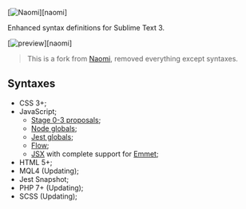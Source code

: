 [![Naomi](art/logo.png)][naomi]

Enhanced syntax definitions for Sublime Text 3.

[![preview](art/main-preview.png)][naomi]

> This is a fork from [Naomi](https://github.com/borela/naomi), removed everything except syntaxes.

## Syntaxes

* CSS 3+;
* JavaScript;
  * [Stage 0-3 proposals](//github.com/tc39/proposals);
  * [Node globals](//nodejs.org/api/globals.html);
  * [Jest globals](//facebook.github.io/jest/docs/en/api.html);
  * [Flow](//flow.org);
  * [JSX](//reactjs.org/docs/introducing-jsx.html) with complete support for
    [Emmet](//github.com/sergeche/emmet-sublime);
* HTML 5+;
* MQL4 (Updating);
* Jest Snapshot;
* PHP 7+ (Updating);
* SCSS (Updating);
